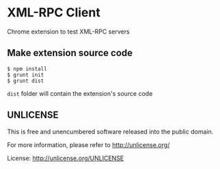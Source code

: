 # XML-RPC Client #

Chrome extension to test XML-RPC servers

## Make extension source code ##

	$ npm install
	$ grunt init
	$ grunt dist

`dist` folder will contain the extension's source code

## UNLICENSE ##

This is free and unencumbered software released into the public domain.

For more information, please refer to <http://unlicense.org/>

License: http://unlicense.org/UNLICENSE